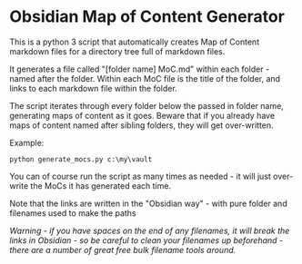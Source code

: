 # Obsidian Map of Content Generator

This is a python 3 script that automatically creates Map of Content markdown files for a directory tree full of markdown files.

It generates a file called "[folder name] MoC.md" within each folder - named after the folder. Within each MoC file is the title of the folder, and links to each markdown file within the folder.

The script iterates through every folder below the passed in folder name, generating maps of content as it goes. Beware that if you already have maps of content named after sibling folders, they will get over-written.

Example:

```python generate_mocs.py c:\my\vault```

You can of course run the script as many times as needed - it will just over-write the MoCs it has generated each time.

Note that the links are written in the "Obsidian way" - with pure folder and filenames used to make the paths

*Warning - if you have spaces on the end of any filenames, it will break the links in Obsidian - so be careful to clean your filenames up beforehand - there are a number of great free bulk filename tools around.*
